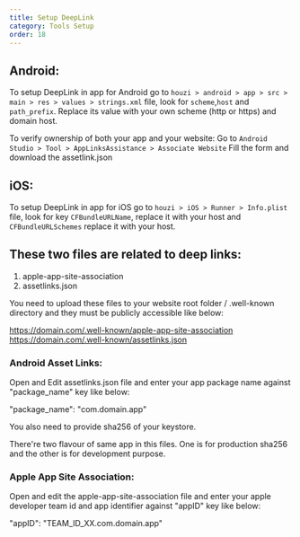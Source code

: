 ```yaml
---
title: Setup DeepLink
category: Tools Setup
order: 18
---
```


## Android:

 To setup DeepLink in app for Android go to `houzi > android > app > src > main > res > values > strings.xml` file, look for `scheme`,`host` and `path_prefix`. Replace its value with your own scheme (http or https) and domain host.

To verify ownership of both your app and your website:
Go to `Android Studio > Tool > AppLinksAssistance > Associate Website` Fill the form and download the assetlink.json



## iOS:

 To setup DeepLink in app for iOS go to `houzi > iOS > Runner > Info.plist` file, look for key `CFBundleURLName`, replace it with your host and `CFBundleURLSchemes` replace it with your host.


 ## These two files are related to deep links:

1. apple-app-site-association
2. assetlinks.json

You need to upload these files to your website root folder / .well-known directory and they must be publicly accessible like below:

https://domain.com/.well-known/apple-app-site-association
https://domain.com/.well-known/assetlinks.json

### Android Asset Links:

Open and Edit assetlinks.json file and enter your app package name against "package_name" key like below:

"package_name": "com.domain.app"

You also need to provide sha256 of your keystore.

There're two flavour of same app in this files. One is for production sha256 and the other is for development purpose.



### Apple App Site Association:

Open and edit the apple-app-site-association file and enter your apple developer team id and app identifier against "appID" key like below:

"appID": "TEAM_ID_XX.com.domain.app"